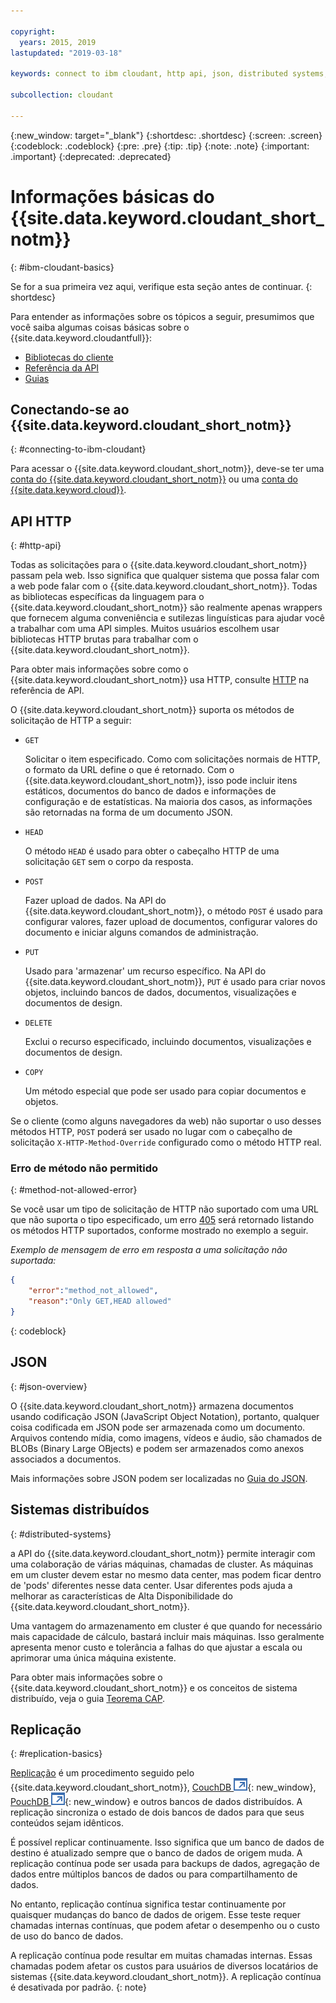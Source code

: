 ```yaml
---

copyright:
  years: 2015, 2019
lastupdated: "2019-03-18"

keywords: connect to ibm cloudant, http api, json, distributed systems, replication

subcollection: cloudant

---
```


{:new_window: target="_blank"}
{:shortdesc: .shortdesc}
{:screen: .screen}
{:codeblock: .codeblock}
{:pre: .pre}
{:tip: .tip}
{:note: .note}
{:important: .important}
{:deprecated: .deprecated}

<!-- Acrolinx: 2018-05-07 -->

# Informações básicas do {{site.data.keyword.cloudant_short_notm}}
{: #ibm-cloudant-basics}

Se for a sua primeira vez aqui,
verifique esta seção antes de continuar.
{: shortdesc}

Para entender as informações sobre os tópicos a seguir, presumimos que você saiba algumas coisas básicas sobre o {{site.data.keyword.cloudantfull}}: 

- [Bibliotecas do cliente](/docs/services/Cloudant?topic=cloudant-client-libraries#client-libraries)
- [Referência da API](/docs/services/Cloudant?topic=cloudant-api-reference-overview#api-reference-overview)
- [Guias](/docs/services/Cloudant?topic=cloudant-authorized-curl-acurl-#authorized-curl-acurl-)

## Conectando-se ao {{site.data.keyword.cloudant_short_notm}}
{: #connecting-to-ibm-cloudant}

Para acessar o {{site.data.keyword.cloudant_short_notm}},
deve-se ter uma [conta do {{site.data.keyword.cloudant_short_notm}}](/docs/services/Cloudant?topic=cloudant-account#account)
ou uma [conta do {{site.data.keyword.cloud}}](/Cloudant?topic=cloudant-ibm-cloud-public#ibm-cloud-public).

## API HTTP
{: #http-api}

Todas as solicitações para o {{site.data.keyword.cloudant_short_notm}} passam pela web.
Isso significa que qualquer sistema que possa falar com a web pode falar com o {{site.data.keyword.cloudant_short_notm}}.
Todas as bibliotecas específicas da linguagem para o {{site.data.keyword.cloudant_short_notm}} são realmente apenas wrappers que fornecem
alguma conveniência e sutilezas linguísticas para ajudar você a trabalhar com uma API simples.
Muitos usuários escolhem usar bibliotecas HTTP brutas para trabalhar com o {{site.data.keyword.cloudant_short_notm}}.

Para obter mais informações sobre como o {{site.data.keyword.cloudant_short_notm}} usa HTTP, consulte [HTTP](/docs/services/Cloudant?topic=cloudant-http#http) na referência de API.

O {{site.data.keyword.cloudant_short_notm}} suporta os métodos de solicitação de HTTP a seguir:

-   `GET`

    Solicitar o item especificado.
    Como com solicitações normais de HTTP,
o formato da URL define o que é retornado.
    Com o {{site.data.keyword.cloudant_short_notm}}, isso pode incluir itens estáticos,
documentos do banco de dados
e informações de configuração e de estatísticas.
    Na maioria dos casos, as informações são retornadas na forma de um documento JSON.

-   `HEAD`

    O método `HEAD` é usado para obter o cabeçalho HTTP de uma solicitação `GET` sem o corpo da resposta.

-   `POST`

    Fazer upload de dados.
    Na API do {{site.data.keyword.cloudant_short_notm}},
o método `POST` é usado para configurar valores,
fazer upload de documentos,
configurar valores do documento
e iniciar alguns comandos de administração.

-   `PUT`

    Usado para 'armazenar' um recurso específico.
    Na API do {{site.data.keyword.cloudant_short_notm}},
`PUT` é usado para criar novos objetos,
incluindo bancos de dados,
documentos,
visualizações
e documentos de design.

-   `DELETE`

    Exclui o recurso especificado,
incluindo documentos,
visualizações
e documentos de design.

-   `COPY`

    Um método especial que pode ser usado para copiar documentos e objetos.

Se o cliente (como alguns navegadores da web) não suportar o uso desses métodos HTTP,
`POST` poderá ser usado no lugar com o cabeçalho de solicitação `X-HTTP-Method-Override` configurado como o método HTTP real.

### Erro de método não permitido
{: #method-not-allowed-error}

Se você usar um tipo de solicitação de HTTP não suportado com uma URL que não suporta o tipo especificado,
um erro [405](/docs/services/Cloudant?topic=cloudant-http#http-status-codes) será retornado
listando os métodos HTTP suportados, conforme mostrado no exemplo a seguir.

_Exemplo de mensagem de erro em resposta a uma solicitação não suportada:_

```json
{
    "error":"method_not_allowed",
    "reason":"Only GET,HEAD allowed"
}
```
{: codeblock}

## JSON
{: #json-overview}

O {{site.data.keyword.cloudant_short_notm}} armazena documentos usando codificação JSON (JavaScript Object Notation),
portanto, qualquer coisa codificada em JSON pode ser armazenada como um documento.
Arquivos contendo mídia,
como imagens,
vídeos
e áudio,
são chamados de BLOBs (Binary Large OBjects)
e podem ser armazenados como anexos associados a documentos.

Mais informações sobre JSON podem ser localizadas no [Guia do JSON](/docs/services/Cloudant?topic=cloudant-json#json).

## Sistemas distribuídos
{: #distributed-systems}

a API do {{site.data.keyword.cloudant_short_notm}} permite interagir com uma colaboração de várias máquinas,
chamadas de cluster.
As máquinas em um cluster devem estar no mesmo data center,
mas podem ficar dentro de 'pods' diferentes nesse data center.
Usar diferentes pods ajuda a melhorar as características de Alta Disponibilidade do {{site.data.keyword.cloudant_short_notm}}.

Uma vantagem do armazenamento em cluster é que quando for necessário mais capacidade de cálculo,
bastará incluir mais máquinas.
Isso geralmente apresenta menor custo e tolerância a falhas do que ajustar a escala ou aprimorar uma única máquina existente.

Para obter mais informações sobre o {{site.data.keyword.cloudant_short_notm}} e os conceitos de sistema distribuído,
veja o guia [Teorema CAP](/docs/services/Cloudant?topic=cloudant-cap-theorem#cap-theorem).

## Replicação
{: #replication-basics}

[Replicação](/docs/services/Cloudant?topic=cloudant-replication-api#replication-api) é um procedimento seguido pelo {{site.data.keyword.cloudant_short_notm}},
[CouchDB ![Ícone de link externo](../images/launch-glyph.svg "Ícone de link externo")](http://couchdb.apache.org/){: new_window},
[PouchDB ![Ícone de link externo](../images/launch-glyph.svg "Ícone de link externo")](http://pouchdb.com/){: new_window}
e outros bancos de dados distribuídos.
A replicação sincroniza o estado de dois bancos de dados para que seus conteúdos sejam idênticos.

É possível replicar continuamente.
Isso significa que um banco de dados de destino é atualizado sempre que o banco de dados de origem muda.
A replicação contínua pode ser usada para backups de dados,
agregação de dados entre múltiplos bancos de dados
ou para compartilhamento de dados.

No entanto,
replicação contínua significa testar continuamente por quaisquer mudanças do banco de dados de origem.
Esse teste requer chamadas internas contínuas,
que podem afetar o desempenho ou o custo de uso do banco de dados.

A replicação contínua pode resultar em muitas chamadas internas. Essas chamadas podem afetar os custos para usuários de diversos locatários de sistemas {{site.data.keyword.cloudant_short_notm}}. A replicação contínua é desativada por padrão.
{: note}

